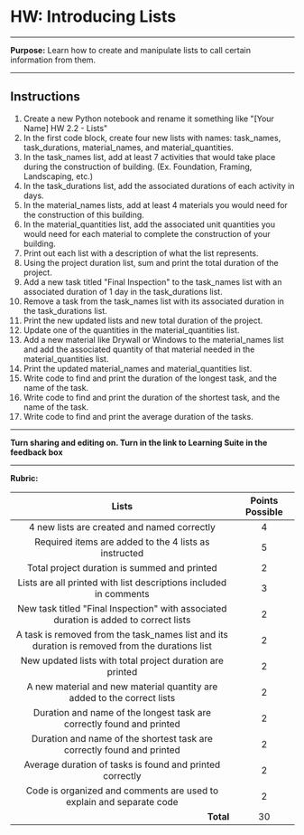 # HW: Introducing Lists

---

**Purpose:** Learn how to create and manipulate lists to call certain information from them.

---

## Instructions

1.  Create a new Python notebook and rename it something like "[Your Name] HW 2.2 - Lists"
2. In the first code block, create four new lists with names: task_names, task_durations, material_names, and material_quantities.
3. In the task_names list, add at least 7 activities that would take place during the construction of building. (Ex. Foundation, Framing, Landscaping, etc.)
4. In the task_durations list, add the associated durations of each activity in days. 
5. In the material_names lists, add at least 4 materials you would need for the construction of this building.
6. In the material_quantities list, add the associated unit quantities you would need for each material to complete the construction of your building.
7. Print out each list with a description of what the list represents.
8. Using the project duration list, sum and print the total duration of the project.
9. Add a new task titled "Final Inspection" to the task_names list with an associated duration of 1 day in the task_durations list.
10. Remove a task from the task_names list with its associated duration in the task_durations list.
11. Print the new updated lists and new total duration of the project.
12. Update one of the quantities in the material_quantities list.
13. Add a new material like Drywall or Windows to the material_names list and add the associated quantity of that material needed in the material_quantities list.
14. Print the updated material_names and material_quantities list.
15. Write code to find and print the duration of the longest task, and the name of the task.
16. Write code to find and print the duration of the shortest task, and the name of the task.
17. Write code to find and print the average duration of the tasks.

---

**Turn sharing and editing on. Turn in the link to Learning Suite in the feedback box**

---

**Rubric:**

|                                               Lists                                                     | Points Possible |
|:-------------------------------------------------------------------------------------------------------:|:---------------:|
|                         4 new lists are created and named correctly                                     |        4        |
|                          Required items are added to the 4 lists as instructed                          |        5        |
|                          Total project duration is summed and printed                                   |        2        |
|                    Lists are all printed with list descriptions included in comments                    |        3        |
|         New task titled "Final Inspection" with associated duration is added to correct lists           |        2        |
|       A task is removed from the task_names list and its duration is removed from the durations list    |        2        |
|                       New updated lists with total project duration are printed                         |        2        |
|                 A new material and new material quantity are added to the correct lists                 |        2        |
|                  Duration and name of the longest task are correctly found and printed                  |        2        |
|                 Duration and name of the shortest task are correctly found and printed                  |        2        |
|                        Average duration of tasks is found and printed correctly                         |        2        |
|                  Code is organized and comments are used to explain and separate code                   |        2        |
|                             <div style="text-align: right">**Total**</div>                              |       30        |
